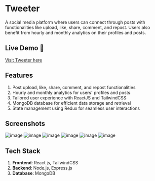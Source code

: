 # Tweeter

A social media platform where users can connect through posts with functionalities like upload, like, share, comment, and repost. Users also benefit from hourly and monthly analytics on their profiles and posts.

## Live Demo 🔴

[Visit Tweeter here](https://tweeter-app.vercel.app/)

## Features

1. Post upload, like, share, comment, and repost functionalities
2. Hourly and monthly analytics for users' profiles and posts
3. Tailored user experience with ReactJS and TailwindCSS
4. MongoDB database for efficient data storage and retrieval
5. State management using Redux for seamless user interactions

## Screenshots

![image](https://github.com/user-attachments/assets/a48b2ede-d9cf-4b68-ad3d-a7c8d8f066ea)
![image](https://github.com/user-attachments/assets/ed198231-4c87-4852-8270-11d422474d0a)
![image](https://github.com/user-attachments/assets/efa4ea60-3e5b-4104-882b-14bcad1b9e5b)
![image](https://github.com/user-attachments/assets/b52e209f-8d0a-4113-814e-370864353922)
![image](https://github.com/user-attachments/assets/d5fb9456-d3b8-443b-b6f8-3e709bf6e6af)
![image](https://github.com/user-attachments/assets/7755a3cf-5ab6-425d-9d13-6ded3e9957ab)


## Tech Stack

1. **Frontend**: React.js, TailwindCSS
2. **Backend**: Node.js, Express.js
3. **Database**: MongoDB
